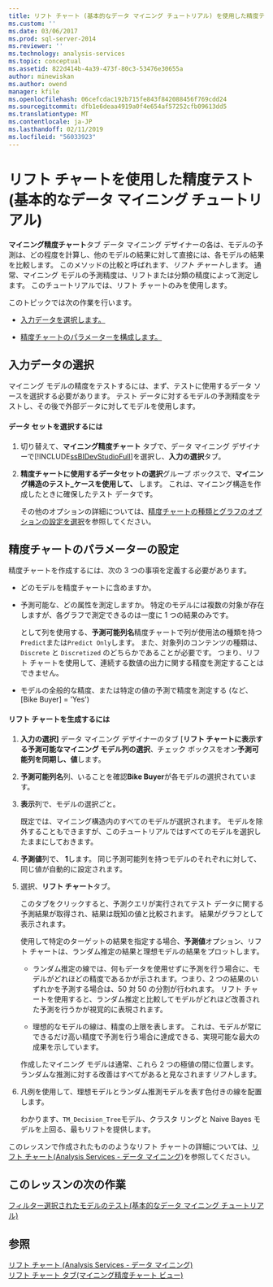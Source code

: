 ```yaml
---
title: リフト チャート (基本的なデータ マイニング チュートリアル) を使用した精度テスト |Microsoft Docs
ms.custom: ''
ms.date: 03/06/2017
ms.prod: sql-server-2014
ms.reviewer: ''
ms.technology: analysis-services
ms.topic: conceptual
ms.assetid: 822d414b-4a39-473f-80c3-53476e30655a
author: minewiskan
ms.author: owend
manager: kfile
ms.openlocfilehash: 06cefcdac192b715fe843f842088456f769cdd24
ms.sourcegitcommit: dfb1e6deaa4919a0f4e654af57252cfb09613dd5
ms.translationtype: MT
ms.contentlocale: ja-JP
ms.lasthandoff: 02/11/2019
ms.locfileid: "56033923"
---
```

# <a name="testing-accuracy-with-lift-charts-basic-data-mining-tutorial"></a>リフト チャートを使用した精度テスト (基本的なデータ マイニング チュートリアル)
  **マイニング精度チャート**タブ データ マイニング デザイナーの各は、モデルの予測は、どの程度を計算し、他のモデルの結果に対して直接には、各モデルの結果を比較します。 このメソッドの比較と呼ばれます、*リフト チャート*します。 通常、マイニング モデルの予測精度は、リフトまたは分類の精度によって測定します。 このチュートリアルでは、リフト チャートのみを使用します。  
  
 このトピックでは次の作業を行います。  
  
-   [入力データを選択します。](#BKMK_InputData)  
  
-   [精度チャートのパラメーターを構成します。](#BKMK_Selecting)  
  
##  <a name="BKMK_InputData"></a> 入力データの選択  
 マイニング モデルの精度をテストするには、まず、テストに使用するデータ ソースを選択する必要があります。 テスト データに対するモデルの予測精度をテストし、その後で外部データに対してモデルを使用します。  
  
#### <a name="to-select-the-data-set"></a>データ セットを選択するには  
  
1.  切り替えて、**マイニング精度チャート** タブで、データ マイニング デザイナーで[!INCLUDE[ssBIDevStudioFull](../includes/ssbidevstudiofull-md.md)]を選択し、**入力の選択**タブ。  
  
2.  **精度チャートに使用するデータセットの選択**グループ ボックスで、**マイニング構造のテスト_ケースを使用して、** します。 これは、マイニング構造を作成したときに確保したテスト データです。  
  
     その他のオプションの詳細については、[精度チャートの種類とグラフのオプションの設定を選択](../../2014/analysis-services/data-mining/choose-an-accuracy-chart-type-and-set-chart-options.md)を参照してください。  
  
##  <a name="BKMK_Selecting"></a> 精度チャートのパラメーターの設定  
 精度チャートを作成するには、次の 3 つの事項を定義する必要があります。  
  
-   どのモデルを精度チャートに含めますか。  
  
-   予測可能な、どの属性を測定しますか。 特定のモデルには複数の対象が存在しますが、各グラフで測定できるのは一度に 1 つの結果のみです。  
  
     として列を使用する、**予測可能列名**精度チャートで列が使用法の種類を持つ`Predict`または`Predict Only`します。 また、対象列のコンテンツの種類は、`Discrete` と `Discretized` のどちらかであることが必要です。 つまり、リフト チャートを使用して、連続する数値の出力に関する精度を測定することはできません。  
  
-   モデルの全般的な精度、または特定の値の予測で精度を測定する (など、[Bike Buyer] = 'Yes')  
  
#### <a name="to-generate-the-lift-chart"></a>リフト チャートを生成するには  
  
1.  **入力の選択]** データ マイニング デザイナーのタブ [**リフト チャートに表示する予測可能なマイニング モデル列の選択**、チェック ボックスをオン**予測可能列を同期し、値**します。  
  
2.  **予測可能列名**列、いることを確認**Bike Buyer**が各モデルの選択されています。  
  
3.  **表示**列で、モデルの選択ごと。  
  
     既定では、マイニング構造内のすべてのモデルが選択されます。 モデルを除外することもできますが、このチュートリアルではすべてのモデルを選択したままにしておきます。  
  
4.  **予測値**列で、 **1**します。 同じ予測可能列を持つモデルのそれぞれに対して、同じ値が自動的に設定されます。  
  
5.  選択、**リフト チャート**タブ。  
  
     このタブをクリックすると、予測クエリが実行されてテスト データに関する予測結果が取得され、結果は既知の値と比較されます。 結果がグラフとして表示されます。  
  
     使用して特定のターゲットの結果を指定する場合、**予測値**オプション、リフト チャートは、ランダム推定の結果と理想モデルの結果をプロットします。  
  
    -   ランダム推定の線では、何もデータを使用せずに予測を行う場合に、モデルがどれほどの精度であるかが示されます。つまり、2 つの結果のいずれかを予測する場合は、50 対 50 の分割が行われます。 リフト チャートを使用すると、ランダム推定と比較してモデルがどれほど改善された予測を行うかが視覚的に表現されます。  
  
    -   理想的なモデルの線は、精度の上限を表します。 これは、モデルが常にできるだけ高い精度で予測を行う場合に達成できる、実現可能な最大の成果を示しています。  
  
     作成したマイニング モデルは通常、これら 2 つの極値の間に位置します。 ランダムな推測に対する改善はすべてがあると見なされます*リフト*します。  
  
6.  凡例を使用して、理想モデルとランダム推測モデルを表す色付きの線を配置します。  
  
     わかります、`TM_Decision_Tree`モデル、クラスタ リングと Naive Bayes モデルを上回る、最もリフトを提供します。  
  
 このレッスンで作成されたもののようなリフト チャートの詳細については、[リフト チャート&#40;Analysis Services - データ マイニング&#41;](../../2014/analysis-services/data-mining/lift-chart-analysis-services-data-mining.md)を参照してください。  
  
## <a name="next-task-in-lesson"></a>このレッスンの次の作業  
 [フィルター選択されたモデルのテスト&#40;基本的なデータ マイニング チュートリアル&#41;](../../2014/tutorials/testing-a-filtered-model-basic-data-mining-tutorial.md)  
  
## <a name="see-also"></a>参照  
 [リフト チャート &#40;Analysis Services - データ マイニング&#41;](../../2014/analysis-services/data-mining/lift-chart-analysis-services-data-mining.md)   
 [リフト チャート タブ&#40;マイニング精度チャート ビュー&#41;](../../2014/analysis-services/lift-chart-tab-mining-accuracy-chart-view.md)  
  
  
